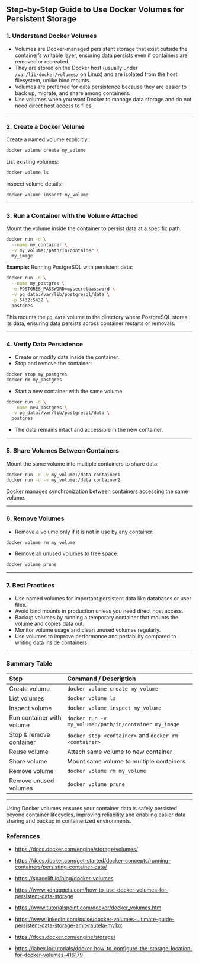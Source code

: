 ## Step-by-Step Guide to Use Docker Volumes for Persistent Storage

### 1. Understand Docker Volumes

- Volumes are Docker-managed persistent storage that exist outside the container’s writable layer, ensuring data persists even if containers are removed or recreated.
- They are stored on the Docker host (usually under `/var/lib/docker/volumes/` on Linux) and are isolated from the host filesystem, unlike bind mounts.
- Volumes are preferred for data persistence because they are easier to back up, migrate, and share among containers.
- Use volumes when you want Docker to manage data storage and do not need direct host access to files.

---

### 2. Create a Docker Volume

Create a named volume explicitly:

```bash
docker volume create my_volume
```

List existing volumes:

```bash
docker volume ls
```

Inspect volume details:

```bash
docker volume inspect my_volume
```


---

### 3. Run a Container with the Volume Attached

Mount the volume inside the container to persist data at a specific path:

```bash
docker run -d \
  --name my_container \
  -v my_volume:/path/in/container \
  my_image
```

**Example:** Running PostgreSQL with persistent data:

```bash
docker run -d \
  --name my_postgres \
  -e POSTGRES_PASSWORD=mysecretpassword \
  -v pg_data:/var/lib/postgresql/data \
  -p 5432:5432 \
  postgres
```

This mounts the `pg_data` volume to the directory where PostgreSQL stores its data, ensuring data persists across container restarts or removals.

---

### 4. Verify Data Persistence

- Create or modify data inside the container.
- Stop and remove the container:

```bash
docker stop my_postgres
docker rm my_postgres
```

- Start a new container with the same volume:

```bash
docker run -d \
  --name new_postgres \
  -v pg_data:/var/lib/postgresql/data \
  postgres
```

- The data remains intact and accessible in the new container.

---

### 5. Share Volumes Between Containers

Mount the same volume into multiple containers to share data:

```bash
docker run -d -v my_volume:/data container1
docker run -d -v my_volume:/data container2
```

Docker manages synchronization between containers accessing the same volume.

---

### 6. Remove Volumes

- Remove a volume only if it is not in use by any container:

```bash
docker volume rm my_volume
```

- Remove all unused volumes to free space:

```bash
docker volume prune
```


---

### 7. Best Practices

- Use named volumes for important persistent data like databases or user files.
- Avoid bind mounts in production unless you need direct host access.
- Backup volumes by running a temporary container that mounts the volume and copies data out.
- Monitor volume usage and clean unused volumes regularly.
- Use volumes to improve performance and portability compared to writing data inside containers.

---

### Summary Table

| Step                      | Command / Description                                 |
| :------------------------ | :---------------------------------------------------- |
| Create volume             | `docker volume create my_volume`                      |
| List volumes              | `docker volume ls`                                    |
| Inspect volume            | `docker volume inspect my_volume`                     |
| Run container with volume | `docker run -v my_volume:/path/in/container my_image` |
| Stop \& remove container  | `docker stop <container>` and `docker rm <container>` |
| Reuse volume              | Attach same volume to new container                   |
| Share volume              | Mount same volume to multiple containers              |
| Remove volume             | `docker volume rm my_volume`                          |
| Remove unused volumes     | `docker volume prune`                                 |


---

Using Docker volumes ensures your container data is safely persisted beyond container lifecycles, improving reliability and enabling easier data sharing and backup in containerized environments.

### References

- https://docs.docker.com/engine/storage/volumes/

- https://docs.docker.com/get-started/docker-concepts/running-containers/persisting-container-data/

- https://spacelift.io/blog/docker-volumes

- https://www.kdnuggets.com/how-to-use-docker-volumes-for-persistent-data-storage

- https://www.tutorialspoint.com/docker/docker_volumes.htm

- https://www.linkedin.com/pulse/docker-volumes-ultimate-guide-persistent-data-storage-amit-rautela-my1xc

- https://docs.docker.com/engine/storage/

- https://labex.io/tutorials/docker-how-to-configure-the-storage-location-for-docker-volumes-416179

